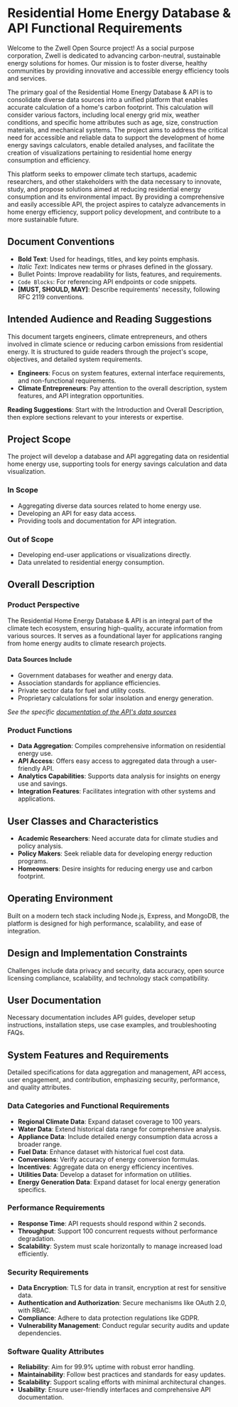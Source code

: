 # Residential Home Energy Database & API Functional Requirements
Welcome to the Zwell Open Source project! As a social purpose corporation, Zwell is dedicated to advancing carbon-neutral, sustainable energy solutions for homes. Our mission is to foster diverse, healthy communities by providing innovative and accessible energy efficiency tools and services.

The primary goal of the Residential Home Energy Database & API is to consolidate diverse data sources into a unified platform that enables accurate calculation of a home's carbon footprint. This calculation will consider various factors, including local energy grid mix, weather conditions, and specific home attributes such as age, size, construction materials, and mechanical systems. The project aims to address the critical need for accessible and reliable data to support the development of home energy savings calculators, enable detailed analyses, and facilitate the creation of visualizations pertaining to residential home energy consumption and efficiency.

This platform seeks to empower climate tech startups, academic researchers, and other stakeholders with the data necessary to innovate, study, and propose solutions aimed at reducing residential energy consumption and its environmental impact. By providing a comprehensive and easily accessible API, the project aspires to catalyze advancements in home energy efficiency, support policy development, and contribute to a more sustainable future.

## Document Conventions

- **Bold Text**: Used for headings, titles, and key points emphasis.
- *Italic Text*: Indicates new terms or phrases defined in the glossary.
- Bullet Points: Improve readability for lists, features, and requirements.
- `Code Blocks`: For referencing API endpoints or code snippets.
- **[MUST, SHOULD, MAY]**: Describe requirements' necessity, following RFC 2119 conventions.

## Intended Audience and Reading Suggestions

This document targets engineers, climate entrepreneurs, and others involved in climate science or reducing carbon emissions from residential energy. It is structured to guide readers through the project's scope, objectives, and detailed system requirements.

- **Engineers**: Focus on system features, external interface requirements, and non-functional requirements.
- **Climate Entrepreneurs**: Pay attention to the overall description, system features, and API integration opportunities.

**Reading Suggestions**: Start with the Introduction and Overall Description, then explore sections relevant to your interests or expertise.

## Project Scope

The project will develop a database and API aggregating data on residential home energy use, supporting tools for energy savings calculation and data visualization.

### In Scope

- Aggregating diverse data sources related to home energy use.
- Developing an API for easy data access.
- Providing tools and documentation for API integration.

### Out of Scope

- Developing end-user applications or visualizations directly.
- Data unrelated to residential energy consumption.

## Overall Description

### Product Perspective

The Residential Home Energy Database & API is an integral part of the climate tech ecosystem, ensuring high-quality, accurate information from various sources. It serves as a foundational layer for applications ranging from home energy audits to climate research projects.

#### Data Sources Include

- Government databases for weather and energy data.
- Association standards for appliance efficiencies.
- Private sector data for fuel and utility costs.
- Proprietary calculations for solar insolation and energy generation.

*See the specific [documentation of the API's data sources](DOCUMENTATION.md)*

### Product Functions

- **Data Aggregation**: Compiles comprehensive information on residential energy use.
- **API Access**: Offers easy access to aggregated data through a user-friendly API.
- **Analytics Capabilities**: Supports data analysis for insights on energy use and savings.
- **Integration Features**: Facilitates integration with other systems and applications.

## User Classes and Characteristics

- **Academic Researchers**: Need accurate data for climate studies and policy analysis.
- **Policy Makers**: Seek reliable data for developing energy reduction programs.
- **Homeowners**: Desire insights for reducing energy use and carbon footprint.

## Operating Environment

Built on a modern tech stack including Node.js, Express, and MongoDB, the platform is designed for high performance, scalability, and ease of integration.

## Design and Implementation Constraints

Challenges include data privacy and security, data accuracy, open source licensing compliance, scalability, and technology stack compatibility.

## User Documentation

Necessary documentation includes API guides, developer setup instructions, installation steps, use case examples, and troubleshooting FAQs.

## System Features and Requirements

Detailed specifications for data aggregation and management, API access, user engagement, and contribution, emphasizing security, performance, and quality attributes.

### Data Categories and Functional Requirements

- **Regional Climate Data**: Expand dataset coverage to 100 years.
- **Water Data**: Extend historical data range for comprehensive analysis.
- **Appliance Data**: Include detailed energy consumption data across a broader range.
- **Fuel Data**: Enhance dataset with historical fuel cost data.
- **Conversions**: Verify accuracy of energy conversion formulas.
- **Incentives**: Aggregate data on energy efficiency incentives.
- **Utilities Data**: Develop a dataset for information on utilities.
- **Energy Generation Data**: Expand dataset for local energy generation specifics.

### Performance Requirements

- **Response Time**: API requests should respond within 2 seconds.
- **Throughput**: Support 100 concurrent requests without performance degradation.
- **Scalability**: System must scale horizontally to manage increased load efficiently.

### Security Requirements

- **Data Encryption**: TLS for data in transit, encryption at rest for sensitive data.
- **Authentication and Authorization**: Secure mechanisms like OAuth 2.0, with RBAC.
- **Compliance**: Adhere to data protection regulations like GDPR.
- **Vulnerability Management**: Conduct regular security audits and update dependencies.

### Software Quality Attributes

- **Reliability**: Aim for 99.9% uptime with robust error handling.
- **Maintainability**: Follow best practices and standards for easy updates.
- **Scalability**: Support scaling efforts with minimal architectural changes.
- **Usability**: Ensure user-friendly interfaces and comprehensive API documentation.
